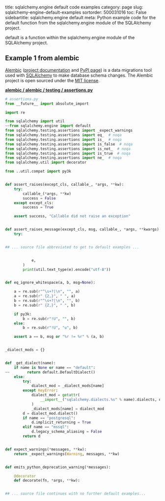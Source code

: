 title: sqlalchemy.engine default code examples
category: page
slug: sqlalchemy-engine-default-examples
sortorder: 500031016
toc: False
sidebartitle: sqlalchemy.engine default
meta: Python example code for the default function from the sqlalchemy.engine module of the SQLAlchemy project.


default is a function within the sqlalchemy.engine module of the SQLAlchemy project.


## Example 1 from alembic
[Alembic](https://github.com/sqlalchemy/alembic)
([project documentation](https://alembic.sqlalchemy.org/) and
[PyPI page](https://pypi.org/project/alembic/))
is a data migrations tool used with [SQLAlchemy](/sqlalchemy.html) to make
database schema changes. The Alembic project is open sourced under the
[MIT license](https://github.com/sqlalchemy/alembic/blob/master/LICENSE).

[**alembic / alembic / testing / assertions.py**](https://github.com/sqlalchemy/alembic/blob/master/alembic/testing/assertions.py)

```python
# assertions.py
from __future__ import absolute_import

import re

from sqlalchemy import util
~~from sqlalchemy.engine import default
from sqlalchemy.testing.assertions import _expect_warnings
from sqlalchemy.testing.assertions import eq_  # noqa
from sqlalchemy.testing.assertions import is_  # noqa
from sqlalchemy.testing.assertions import is_false  # noqa
from sqlalchemy.testing.assertions import is_not_  # noqa
from sqlalchemy.testing.assertions import is_true  # noqa
from sqlalchemy.testing.assertions import ne_  # noqa
from sqlalchemy.util import decorator

from ..util.compat import py3k


def assert_raises(except_cls, callable_, *args, **kw):
    try:
        callable_(*args, **kw)
        success = False
    except except_cls:
        success = True

    assert success, "Callable did not raise an exception"


def assert_raises_message(except_cls, msg, callable_, *args, **kwargs):
    try:


## ... source file abbreviated to get to default examples ...


            e,
        )
        print(util.text_type(e).encode("utf-8"))


def eq_ignore_whitespace(a, b, msg=None):

    a = re.sub(r"^\s+?|\n", "", a)
    a = re.sub(r" {2,}", " ", a)
    b = re.sub(r"^\s+?|\n", "", b)
    b = re.sub(r" {2,}", " ", b)

    if py3k:
        b = re.sub(r"!U", "", b)
    else:
        b = re.sub(r"!U", "u", b)

    assert a == b, msg or "%r != %r" % (a, b)


_dialect_mods = {}


def _get_dialect(name):
    if name is None or name == "default":
~~        return default.DefaultDialect()
    else:
        try:
            dialect_mod = _dialect_mods[name]
        except KeyError:
            dialect_mod = getattr(
                __import__("sqlalchemy.dialects.%s" % name).dialects, name
            )
            _dialect_mods[name] = dialect_mod
        d = dialect_mod.dialect()
        if name == "postgresql":
            d.implicit_returning = True
        elif name == "mssql":
            d.legacy_schema_aliasing = False
        return d


def expect_warnings(*messages, **kw):
    return _expect_warnings(Warning, messages, **kw)


def emits_python_deprecation_warning(*messages):

    @decorator
    def decorate(fn, *args, **kw):


## ... source file continues with no further default examples...

```

